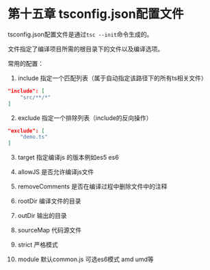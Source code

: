 # 第十五章 tsconfig.json配置文件

tsconfig.json配置文件是通过`tsc --init`命令生成的。

文件指定了编译项目所需的根目录下的文件以及编译选项。

常用的配置：
1. include
指定一个匹配列表（属于自动指定该路径下的所有ts相关文件）
```json
"include": [
    "src/**/*"
]
```

2. exclude
指定一个排除列表（include的反向操作）
```json
"exclude": [
    "demo.ts"
]
```

3. target
指定编译js 的版本例如es5  es6

4. allowJS
是否允许编译js文件

5. removeComments
是否在编译过程中删除文件中的注释

6. rootDir
编译文件的目录

7. outDir
输出的目录

8. sourceMap
代码源文件

9. strict
严格模式

10. module
默认common.js 可选es6模式 amd umd等